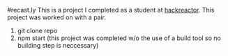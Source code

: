 #recast.ly
This is a project I completed as a student at [hackreactor](http://hackreactor.com). This project was worked on with a pair.

1. git clone repo
2. npm start (this project was completed w/o the use of a build tool so no building step is neccessary) 
